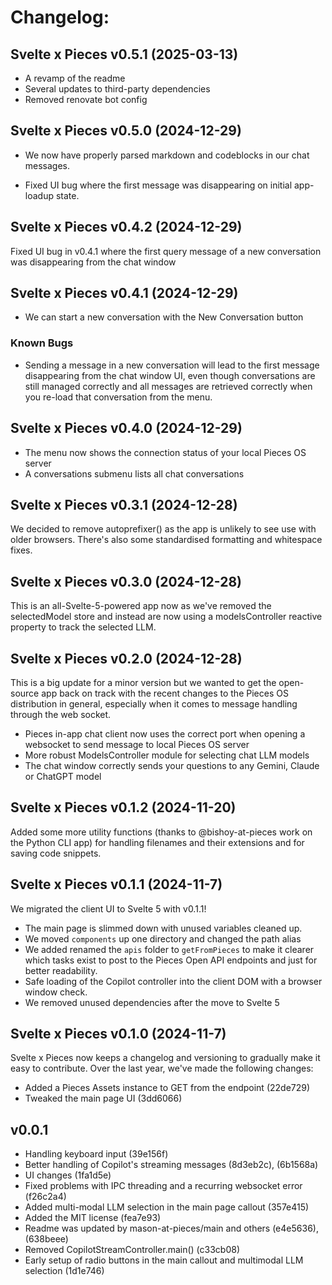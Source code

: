 # Changelog:

## Svelte x Pieces v0.5.1 (2025-03-13)

- A revamp of the readme
- Several updates to third-party dependencies
- Removed renovate bot config

## Svelte x Pieces v0.5.0 (2024-12-29)

- We now have properly parsed markdown and codeblocks in our chat messages.

- Fixed UI bug where the first message was disappearing on initial app-loadup state.

## Svelte x Pieces v0.4.2 (2024-12-29)

Fixed UI bug in v0.4.1 where the first query message of a new conversation was disappearing from the chat window

## Svelte x Pieces v0.4.1 (2024-12-29)

- We can start a new conversation with the New Conversation button

### Known Bugs

- Sending a message in a new conversation will lead to the first message disappearing from the chat window UI, even though conversations are still managed correctly and all messages are retrieved correctly when you re-load that conversation from the menu.

## Svelte x Pieces v0.4.0 (2024-12-29)

- The menu now shows the connection status of your local Pieces OS server
- A conversations submenu lists all chat conversations

## Svelte x Pieces v0.3.1 (2024-12-28)

We decided to remove autoprefixer() as the app is unlikely to see use with older browsers. There's also some standardised formatting and whitespace fixes.

## Svelte x Pieces v0.3.0 (2024-12-28)

This is an all-Svelte-5-powered app now as we've removed the selectedModel store and instead are now using a modelsController reactive property to track the selected LLM.

## Svelte x Pieces v0.2.0 (2024-12-28)

This is a big update for a minor version but we wanted to get the open-source app back on track with the recent changes to the Pieces OS distribution in general, especially when it comes to message handling through the web socket.

* Pieces in-app chat client now uses the correct port when opening a websocket to send message to local Pieces OS server
* More robust ModelsController module for selecting chat LLM models
* The chat window correctly sends your questions to any Gemini, Claude or ChatGPT model

## Svelte x Pieces v0.1.2 (2024-11-20)

Added some more utility functions (thanks to @bishoy-at-pieces work on the Python CLI app) for handling filenames and their extensions and for saving code snippets.

## Svelte x Pieces v0.1.1 (2024-11-7)

We migrated the client UI to Svelte 5 with v0.1.1!

* The main page is slimmed down with unused variables cleaned up.
* We moved `components` up one directory and changed the path alias
* We added renamed the `apis` folder to `getFromPieces` to make it clearer which tasks exist to post to the Pieces Open API endpoints and just for better readability.
* Safe loading of the Copilot controller into the client DOM with a browser window check.
* We removed unused dependencies after the move to Svelte 5

## Svelte x Pieces v0.1.0 (2024-11-7)

Svelte x Pieces now keeps a changelog and versioning to gradually make it easy to contribute. Over the last year, we've made the following changes:

* Added a Pieces Assets instance to GET from the endpoint (22de729)
* Tweaked the main page UI (3dd6066)

## v0.0.1

* Handling keyboard input (39e156f)
* Better handling of Copilot's streaming messages (8d3eb2c), (6b1568a)
* UI changes (1fa1d5e)
* Fixed problems with IPC threading and a recurring websocket error (f26c2a4)
* Added multi-modal LLM selection in the main page callout (357e415)
* Added the MIT license (fea7e93)
* Readme was updated by mason-at-pieces/main and others (e4e5636), (638beee)
* Removed CopilotStreamController.main() (c33cb08)
* Early setup of radio buttons in the main callout and multimodal LLM selection (1d1e746)
